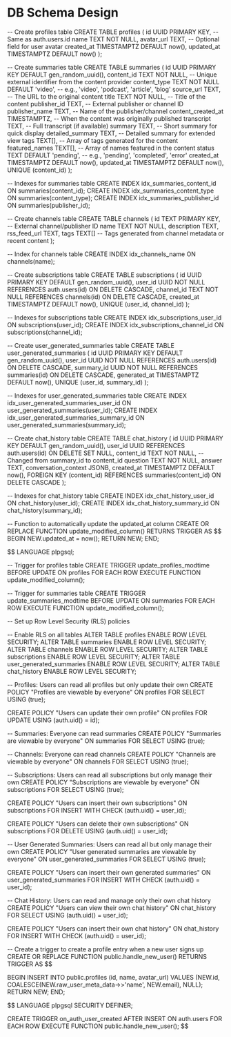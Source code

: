 # DB Schema Design

-- Create profiles table
CREATE TABLE profiles (
id UUID PRIMARY KEY, -- Same as auth.users.id
name TEXT NOT NULL,
avatar_url TEXT, -- Optional field for user avatar
created_at TIMESTAMPTZ DEFAULT now(),
updated_at TIMESTAMPTZ DEFAULT now()
);

-- Create summaries table
CREATE TABLE summaries (
id UUID PRIMARY KEY DEFAULT gen_random_uuid(),
content_id TEXT NOT NULL, -- Unique external identifier from the content provider
content_type TEXT NOT NULL DEFAULT 'video', -- e.g., 'video', 'podcast', 'article', 'blog'
source_url TEXT, -- The URL to the original content
title TEXT NOT NULL, -- Title of the content
publisher_id TEXT, -- External publisher or channel ID
publisher_name TEXT, -- Name of the publisher/channel
content_created_at TIMESTAMPTZ, -- When the content was originally published
transcript TEXT, -- Full transcript (if available)
summary TEXT, -- Short summary for quick display
detailed_summary TEXT, -- Detailed summary for extended view
tags TEXT[], -- Array of tags generated for the content
featured_names TEXT[], -- Array of names featured in the content
status TEXT DEFAULT 'pending', -- e.g., 'pending', 'completed', 'error'
created_at TIMESTAMPTZ DEFAULT now(),
updated_at TIMESTAMPTZ DEFAULT now(),
UNIQUE (content_id)
);

-- Indexes for summaries table
CREATE INDEX idx_summaries_content_id ON summaries(content_id);
CREATE INDEX idx_summaries_content_type ON summaries(content_type);
CREATE INDEX idx_summaries_publisher_id ON summaries(publisher_id);

-- Create channels table
CREATE TABLE channels (
id TEXT PRIMARY KEY, -- External channel/publisher ID
name TEXT NOT NULL,
description TEXT,
rss_feed_url TEXT,
tags TEXT[] -- Tags generated from channel metadata or recent content
);

-- Index for channels table
CREATE INDEX idx_channels_name ON channels(name);

-- Create subscriptions table
CREATE TABLE subscriptions (
id UUID PRIMARY KEY DEFAULT gen_random_uuid(),
user_id UUID NOT NULL REFERENCES auth.users(id) ON DELETE CASCADE,
channel_id TEXT NOT NULL REFERENCES channels(id) ON DELETE CASCADE,
created_at TIMESTAMPTZ DEFAULT now(),
UNIQUE (user_id, channel_id)
);

-- Indexes for subscriptions table
CREATE INDEX idx_subscriptions_user_id ON subscriptions(user_id);
CREATE INDEX idx_subscriptions_channel_id ON subscriptions(channel_id);

-- Create user_generated_summaries table
CREATE TABLE user_generated_summaries (
id UUID PRIMARY KEY DEFAULT gen_random_uuid(),
user_id UUID NOT NULL REFERENCES auth.users(id) ON DELETE CASCADE,
summary_id UUID NOT NULL REFERENCES summaries(id) ON DELETE CASCADE,
generated_at TIMESTAMPTZ DEFAULT now(),
UNIQUE (user_id, summary_id)
);

-- Indexes for user_generated_summaries table
CREATE INDEX idx_user_generated_summaries_user_id ON user_generated_summaries(user_id);
CREATE INDEX idx_user_generated_summaries_summary_id ON user_generated_summaries(summary_id);

-- Create chat_history table
CREATE TABLE chat_history (
id UUID PRIMARY KEY DEFAULT gen_random_uuid(),
user_id UUID REFERENCES auth.users(id) ON DELETE SET NULL,
content_id TEXT NOT NULL, -- Changed from summary_id to content_id
question TEXT NOT NULL,
answer TEXT,
conversation_context JSONB,
created_at TIMESTAMPTZ DEFAULT now(),
FOREIGN KEY (content_id) REFERENCES summaries(content_id) ON DELETE CASCADE
);

-- Indexes for chat_history table
CREATE INDEX idx_chat_history_user_id ON chat_history(user_id);
CREATE INDEX idx_chat_history_summary_id ON chat_history(summary_id);

-- Function to automatically update the updated_at column
CREATE OR REPLACE FUNCTION update_modified_column()
RETURNS TRIGGER AS $$
BEGIN
NEW.updated_at = now();
RETURN NEW;
END;

$$
LANGUAGE plpgsql;

-- Trigger for profiles table
CREATE TRIGGER update_profiles_modtime
    BEFORE UPDATE ON profiles
    FOR EACH ROW
    EXECUTE FUNCTION update_modified_column();

-- Trigger for summaries table
CREATE TRIGGER update_summaries_modtime
    BEFORE UPDATE ON summaries
    FOR EACH ROW
    EXECUTE FUNCTION update_modified_column();

-- Set up Row Level Security (RLS) policies

-- Enable RLS on all tables
ALTER TABLE profiles ENABLE ROW LEVEL SECURITY;
ALTER TABLE summaries ENABLE ROW LEVEL SECURITY;
ALTER TABLE channels ENABLE ROW LEVEL SECURITY;
ALTER TABLE subscriptions ENABLE ROW LEVEL SECURITY;
ALTER TABLE user_generated_summaries ENABLE ROW LEVEL SECURITY;
ALTER TABLE chat_history ENABLE ROW LEVEL SECURITY;

-- Profiles: Users can read all profiles but only update their own
CREATE POLICY "Profiles are viewable by everyone"
    ON profiles FOR SELECT
    USING (true);

CREATE POLICY "Users can update their own profile"
    ON profiles FOR UPDATE
    USING (auth.uid() = id);

-- Summaries: Everyone can read summaries
CREATE POLICY "Summaries are viewable by everyone"
    ON summaries FOR SELECT
    USING (true);

-- Channels: Everyone can read channels
CREATE POLICY "Channels are viewable by everyone"
    ON channels FOR SELECT
    USING (true);

-- Subscriptions: Users can read all subscriptions but only manage their own
CREATE POLICY "Subscriptions are viewable by everyone"
    ON subscriptions FOR SELECT
    USING (true);

CREATE POLICY "Users can insert their own subscriptions"
    ON subscriptions FOR INSERT
    WITH CHECK (auth.uid() = user_id);

CREATE POLICY "Users can delete their own subscriptions"
    ON subscriptions FOR DELETE
    USING (auth.uid() = user_id);

-- User Generated Summaries: Users can read all but only manage their own
CREATE POLICY "User generated summaries are viewable by everyone"
    ON user_generated_summaries FOR SELECT
    USING (true);

CREATE POLICY "Users can insert their own generated summaries"
    ON user_generated_summaries FOR INSERT
    WITH CHECK (auth.uid() = user_id);

-- Chat History: Users can read and manage only their own chat history
CREATE POLICY "Users can view their own chat history"
    ON chat_history FOR SELECT
    USING (auth.uid() = user_id);

CREATE POLICY "Users can insert their own chat history"
    ON chat_history FOR INSERT
    WITH CHECK (auth.uid() = user_id);

-- Create a trigger to create a profile entry when a new user signs up
CREATE OR REPLACE FUNCTION public.handle_new_user()
RETURNS TRIGGER AS
$$

BEGIN
INSERT INTO public.profiles (id, name, avatar_url)
VALUES (NEW.id, COALESCE(NEW.raw_user_meta_data->>'name', NEW.email), NULL);
RETURN NEW;
END;

$$
LANGUAGE plpgsql SECURITY DEFINER;

CREATE TRIGGER on_auth_user_created
    AFTER INSERT ON auth.users
    FOR EACH ROW
    EXECUTE FUNCTION public.handle_new_user();
$$
